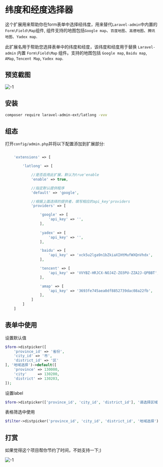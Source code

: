 纬度和经度选择器
======

这个扩展用来帮助你在form表单中选择经纬度，用来替代`Laravel-admin`中内置的`Form\Field\Map`组件, 组件支持的地图包括`Google map`、`百度地图`、`高德地图`、`腾讯地图`、`Yadex map`.

此扩展名用于帮助您选择表单中的纬度和经度，该纬度和经度用于替换  `Laravel-admin` 内置 `Form\Field\Map` 组件。支持的地图包括 `Google map`, `Baidu map`, `AMap`, `Tencent Map`, `Yadex map`.

## 预览截图

![-1](https://user-images.githubusercontent.com/1479100/45096011-186c8580-b152-11e8-8a38-dcd94cd46d4b.png)

## 安装

```bash
composer require laravel-admin-ext/latlong -vvv
```

## 组态

打开`config/admin.php`并将以下配置添加到扩展部分:

```php

    'extensions' => [

        'latlong' => [

            //是否启用此扩展，默认为true'enable 
            'enable' => true,

            //指定默认提供程序
            'default' => 'google',

            //根据上面选择的提供者，填写相应的api_key'providers 
            'providers' => [

                'google' => [
                    'api_key' => '',
                ],
                
                'yadex' => [
                    'api_key' => '',
                ],

                'baidu' => [
                    'api_key' => 'xck5u2lga9n1bZkiaXIHtMufWXQnVhdx',
                ],

                'tencent' => [
                    'api_key' => 'VVYBZ-HRJCX-NOJ4Z-ZO3PU-ZZA2J-QPBBT',
                ],

                'amap' => [
                    'api_key' => '3693fe745aea0df8852739dac08a22fb',
                ],
            ]
        ]
    ]

```

## 表单中使用

设置默认值
```php
$form->distpicker([
    'province_id' => '省份',
    'city_id' => '市',
    'district_id' => '区'
], '地域选择')->default([
    'province' => 130000,
    'city'     => 130200,
    'district' => 130203,
]);
```
设置label
```php
$form->distpicker(['province_id', 'city_id', 'district_id'], '请选择区域');
```

表格筛选中使用

```php
$filter->distpicker('province_id', 'city_id', 'district_id', '地域选择');
```

## 打赏

如果觉得这个项目帮你节约了时间，不妨支持一下;)

![-1](https://img-blog.csdnimg.cn/2020072411290773.png)

